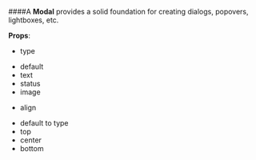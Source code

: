 ####A **Modal** provides a solid foundation for creating dialogs, popovers, lightboxes, etc.

**Props**:

- type
 * default
 * text
 * status
 * image
- align
 * default to type
 * top
 * center
 * bottom
